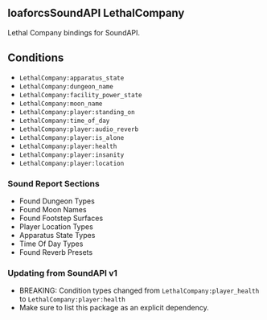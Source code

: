 ## loaforcsSoundAPI LethalCompany
Lethal Company bindings for SoundAPI.

## Conditions
- `LethalCompany:apparatus_state`
- `LethalCompany:dungeon_name`
- `LethalCompany:facility_power_state`
- `LethalCompany:moon_name`
- `LethalCompany:player:standing_on`
- `LethalCompany:time_of_day`
- `LethalCompany:player:audio_reverb`
- `LethalCompany:player:is_alone`
- `LethalCompany:player:health` 
- `LethalCompany:player:insanity`
- `LethalCompany:player:location`

### Sound Report Sections
- Found Dungeon Types
- Found Moon Names
- Found Footstep Surfaces
- Player Location Types
- Apparatus State Types
- Time Of Day Types
- Found Reverb Presets

### Updating from SoundAPI v1
- BREAKING: Condition types changed from `LethalCompany:player_health` to `LethalCompany:player:health`
- Make sure to list this package as an explicit dependency.